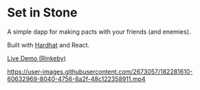 # Set in Stone

A simple dapp for making pacts with your friends (and enemies).

Built with [Hardhat](https://hardhat.org/tutorial/boilerplate-project) and React.

[Live Demo (Rinkeby)](set-in-stone.surge.sh/)

https://user-images.githubusercontent.com/2673057/182281610-60632969-8040-4756-8a2f-48c122358911.mp4
